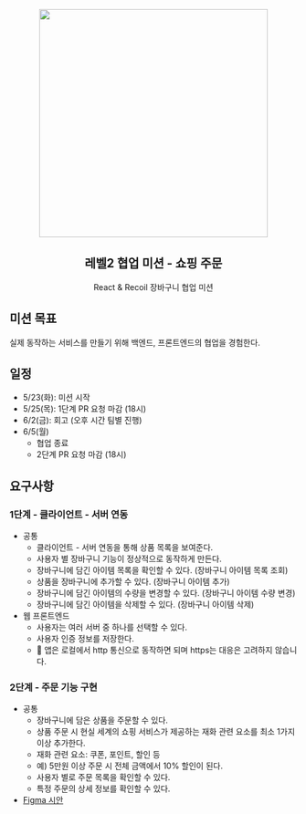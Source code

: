 <p align="middle" >
  <img src="https://techcourse-storage.s3.ap-northeast-2.amazonaws.com/3e6c6f30b11d4b098b5a3e81be19ce3a" width="400">
</p>
<h2 align="middle">레벨2 협업 미션 - 쇼핑 주문</h2>
<p align="middle">React & Recoil 장바구니 협업 미션</p>
</p>

## 미션 목표

실제 동작하는 서비스를 만들기 위해 백엔드, 프론트엔드의 협업을 경험한다.

## 일정

- 5/23(화): 미션 시작
- 5/25(목): 1단계 PR 요청 마감 (18시)
- 6/2(금): 회고 (오후 시간 팀별 진행)
- 6/5(월)
  - 협업 종료
  - 2단계 PR 요청 마감 (18시)

## 요구사항

### 1단계 - 클라이언트 - 서버 연동

- 공통
  - 클라이언트 - 서버 연동을 통해 상품 목록을 보여준다.
  - 사용자 별 장바구니 기능이 정상적으로 동작하게 만든다.
  - 장바구니에 담긴 아이템 목록을 확인할 수 있다. (장바구니 아이템 목록 조회)
  - 상품을 장바구니에 추가할 수 있다. (장바구니 아이템 추가)
  - 장바구니에 담긴 아이템의 수량을 변경할 수 있다. (장바구니 아이템 수량 변경)
  - 장바구니에 담긴 아이템을 삭제할 수 있다. (장바구니 아이템 삭제)
- 웹 프론트엔드
  - 사용자는 여러 서버 중 하나를 선택할 수 있다.
  - 사용자 인증 정보를 저장한다.
  - 🚨 앱은 로컬에서 http 통신으로 동작하면 되며 https는 대응은 고려하지 않습니다.

### 2단계 - 주문 기능 구현

- 공통
  - 장바구니에 담은 상품을 주문할 수 있다.
  - 상품 주문 시 현실 세계의 쇼핑 서비스가 제공하는 재화 관련 요소를 최소 1가지 이상 추가한다.
  - 재화 관련 요소: 쿠폰, 포인트, 할인 등
  - 예) 5만원 이상 주문 시 전체 금액에서 10% 할인이 된다.
  - 사용자 별로 주문 목록을 확인할 수 있다.
  - 특정 주문의 상세 정보를 확인할 수 있다.
- [Figma 시안](https://www.figma.com/file/PqsSTlu0uFFFNic9eHk3Fy/%EB%A0%88%EB%B2%A82-%EB%AF%B8%EC%85%98-%EB%94%94%EC%9E%90%EC%9D%B8-%285%EA%B8%B0-%ED%81%AC%EB%A3%A8-%EA%B3%B5%EC%9C%A0%EC%9A%A9%29?type=design&node-id=5263-225&t=89CDqgVxgRqHXJX9-0)

